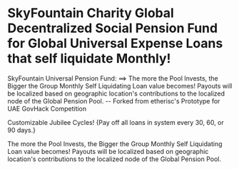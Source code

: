 # SkyFountain Charity Global Decentralized Social Pension Fund for Global Universal Expense Loans that self liquidate Monthly!

SkyFountain Universal Pension Fund:  ==> The more the Pool Invests, the Bigger the Group Monthly Self Liquidating Loan value becomes! Payouts will be localized based on geographic location's contributions to the localized node of the Global Pension Pool. -- Forked from etherisc's Prototype for UAE GovHack Competition

Customizable Jubilee Cycles!  {Pay off all loans in system every 30, 60, or 90 days.}

The more the Pool Invests, the Bigger the Group Monthly Self Liquidating Loan value becomes! Payouts will be localized based on geographic location's contributions to the localized node of the Global Pension Pool.
